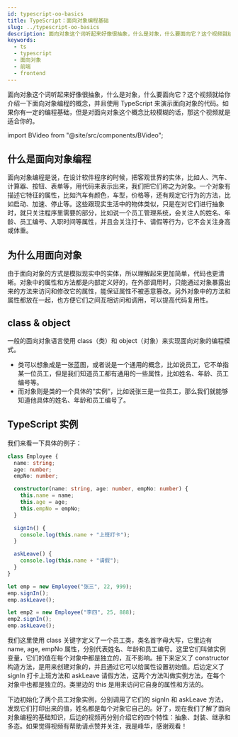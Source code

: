 ```yaml
---
id: typescript-oo-basics
title: TypeScript：面向对象编程基础
slug: ../typescript-oo-basics
description: 面向对象这个词听起来好像很抽象，什么是对象，什么要面向它？这个视频就给你介绍一下面向对象编程的概念，并且使用 TypeScript 来演示面向对象的代码。如果你有一定的编程基础，但是对面向对象这个概念比较模糊的话，那这个视频就是适合你的。
keywords:
  - ts
  - typescript
  - 面向对象
  - 前端
  - frontend
---
```


面向对象这个词听起来好像很抽象，什么是对象，什么要面向它？这个视频就给你介绍一下面向对象编程的概念，并且使用 TypeScript 来演示面向对象的代码。如果你有一定的编程基础，但是对面向对象这个概念比较模糊的话，那这个视频就是适合你的。

import BVideo from "@site/src/components/BVideo";

<BVideo src="//player.bilibili.com/player.html?aid=541054631&bvid=BV1ai4y1x7zG&cid=202085645&page=1"/>

## 什么是面向对象编程

面向对象编程是说，在设计软件程序的时候，把客观世界的实体，比如人、汽车、计算器、按钮、表单等，用代码来表示出来，我们把它们称之为对象。一个对象有描述它特征的属性，比如汽车有颜色，车型，价格等，还有规定它行为的方法，比如启动、加速、停止等。这些跟现实生活中的物体类似，只是在对它们进行抽象时，就只关注程序里需要的部分，比如说一个员工管理系统，会关注人的姓名、年龄、员工编号、入职时间等属性，并且会关注打卡、请假等行为，它不会关注身高或体重。

## 为什么用面向对象

由于面向对象的方式是模拟现实中的实体，所以理解起来更加简单，代码也更清晰。对象中的属性和方法都是内部定义好的，在外部调用时，只能通过对象暴露出来的方法来访问和修改它的属性，能保证属性不被恶意篡改。另外对象中的方法和属性都放在一起，也方便它们之间互相访问和调用，可以提高代码复用性。

## class & object

一般的面向对象语言使用 class（类）和 object（对象）来实现面向对象的编程模式。

- 类可以想象成是一张蓝图，或者说是一个通用的概念，比如说员工，它不单指某一位员工，但是我们知道员工都有通用的一些属性，比如姓名、年龄、员工编号等。
- 而对象则是类的一个具体的“实例“，比如说张三是一位员工，那么我们就能够知道他具体的姓名、年龄和员工编号了。

## TypeScript 实例

我们来看一下具体的例子：

```typescript
class Employee {
  name: string;
  age: number;
  empNo: number;

  constructor(name: string, age: number, empNo: number) {
    this.name = name;
    this.age = age;
    this.empNo = empNo;
  }

  signIn() {
    console.log(this.name + "上班打卡");
  }

  askLeave() {
    console.log(this.name + "请假");
  }
}

let emp = new Employee("张三", 22, 999);
emp.signIn();
emp.askLeave();

let emp2 = new Employee("李四", 25, 888);
emp2.signIn();
emp.askLeave();
```

我们这里使用 class 关键字定义了一个员工类，类名首字母大写，它里边有 name, age, empNo 属性，分别代表姓名、年龄和员工编号。这里它们叫做实例变量，它们的值在每个对象中都是独立的，互不影响。接下来定义了 constructor 构造方法，是用来创建对象的，并且通过它可以给属性设置初始值。后边定义了 signIn 打卡上班方法和 askLeave 请假方法，这两个方法叫做实例方法，在每个对象中也都是独立的。类里边的 this 是用来访问它自身的属性和方法的。

下边初始化了两个员工对象实例，分别调用了它们的 signIn 和 askLeave 方法，发现它们打印出来的值，姓名都是每个对象它自己的。好了，现在我们了解了面向对象编程的基础知识，后边的视频再分别介绍它的四个特性：抽象、封装、继承和多态。如果觉得视频有帮助请点赞并关注，我是峰华，感谢观看！
